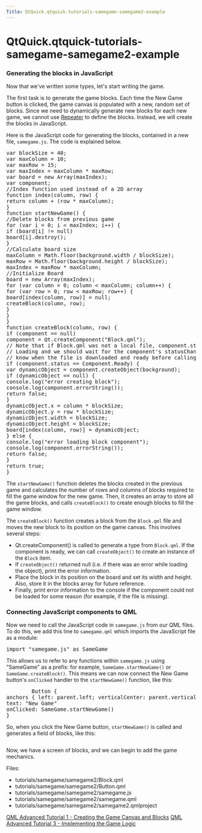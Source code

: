 ```yaml
---
Title: QtQuick.qtquick-tutorials-samegame-samegame2-example
---
```


# QtQuick.qtquick-tutorials-samegame-samegame2-example

<span class="subtitle"></span>
<!-- $$$tutorials/samegame/samegame2-description -->
<h3 >Generating the blocks in JavaScript</h3>
<p>Now that we've written some types, let's start writing the game.</p>
<p>The first task is to generate the game blocks. Each time the New Game button is clicked, the game canvas is populated with a new, random set of blocks. Since we need to dynamically generate new blocks for each new game, we cannot use <a href="QtQuick.Repeater.md">Repeater</a> to define the blocks. Instead, we will create the blocks in JavaScript.</p>
<p>Here is the JavaScript code for generating the blocks, contained in a new file, <code>samegame.js</code>. The code is explained below.</p>
<pre class="js">var <span class="name">blockSize</span> = <span class="number">40</span>;
var <span class="name">maxColumn</span> = <span class="number">10</span>;
var <span class="name">maxRow</span> = <span class="number">15</span>;
var <span class="name">maxIndex</span> = <span class="name">maxColumn</span> <span class="operator">*</span> <span class="name">maxRow</span>;
var <span class="name">board</span> = new <span class="name">Array</span>(<span class="name">maxIndex</span>);
var <span class="name">component</span>;
<span class="comment">//Index function used instead of a 2D array</span>
<span class="keyword">function</span> <span class="name">index</span>(<span class="name">column</span>, row) {
<span class="keyword">return</span> <span class="name">column</span> <span class="operator">+</span> (<span class="name">row</span> <span class="operator">*</span> <span class="name">maxColumn</span>);
}
<span class="keyword">function</span> <span class="name">startNewGame</span>() {
<span class="comment">//Delete blocks from previous game</span>
<span class="keyword">for</span> (<span class="keyword">var</span> <span class="name">i</span> = <span class="number">0</span>; <span class="name">i</span> <span class="operator">&lt;</span> <span class="name">maxIndex</span>; i++) {
<span class="keyword">if</span> (<span class="name">board</span>[<span class="name">i</span>] <span class="operator">!=</span> <span class="number">null</span>)
<span class="name">board</span>[<span class="name">i</span>].<span class="name">destroy</span>();
}
<span class="comment">//Calculate board size</span>
<span class="name">maxColumn</span> <span class="operator">=</span> <span class="name">Math</span>.<span class="name">floor</span>(<span class="name">background</span>.<span class="name">width</span> <span class="operator">/</span> <span class="name">blockSize</span>);
<span class="name">maxRow</span> <span class="operator">=</span> <span class="name">Math</span>.<span class="name">floor</span>(<span class="name">background</span>.<span class="name">height</span> <span class="operator">/</span> <span class="name">blockSize</span>);
<span class="name">maxIndex</span> <span class="operator">=</span> <span class="name">maxRow</span> <span class="operator">*</span> <span class="name">maxColumn</span>;
<span class="comment">//Initialize Board</span>
<span class="name">board</span> <span class="operator">=</span> new <span class="name">Array</span>(<span class="name">maxIndex</span>);
<span class="keyword">for</span> (<span class="keyword">var</span> <span class="name">column</span> = <span class="number">0</span>; <span class="name">column</span> <span class="operator">&lt;</span> <span class="name">maxColumn</span>; column++) {
<span class="keyword">for</span> (<span class="keyword">var</span> <span class="name">row</span> = <span class="number">0</span>; <span class="name">row</span> <span class="operator">&lt;</span> <span class="name">maxRow</span>; row++) {
<span class="name">board</span>[<span class="name">index</span>(<span class="name">column</span>, <span class="name">row</span>)] <span class="operator">=</span> <span class="number">null</span>;
<span class="name">createBlock</span>(<span class="name">column</span>, <span class="name">row</span>);
}
}
}
<span class="keyword">function</span> <span class="name">createBlock</span>(<span class="name">column</span>, row) {
<span class="keyword">if</span> (<span class="name">component</span> <span class="operator">==</span> <span class="number">null</span>)
<span class="name">component</span> <span class="operator">=</span> <span class="name">Qt</span>.<span class="name">createComponent</span>(<span class="string">&quot;Block.qml&quot;</span>);
<span class="comment">// Note that if Block.qml was not a local file, component.status would be</span>
<span class="comment">// Loading and we should wait for the component's statusChanged() signal to</span>
<span class="comment">// know when the file is downloaded and ready before calling createObject().</span>
<span class="keyword">if</span> (<span class="name">component</span>.<span class="name">status</span> <span class="operator">==</span> <span class="name">Component</span>.<span class="name">Ready</span>) {
var <span class="name">dynamicObject</span> = <span class="name">component</span>.<span class="name">createObject</span>(<span class="name">background</span>);
<span class="keyword">if</span> (<span class="name">dynamicObject</span> <span class="operator">==</span> <span class="number">null</span>) {
<span class="name">console</span>.<span class="name">log</span>(<span class="string">&quot;error creating block&quot;</span>);
<span class="name">console</span>.<span class="name">log</span>(<span class="name">component</span>.<span class="name">errorString</span>());
<span class="keyword">return</span> <span class="number">false</span>;
}
<span class="name">dynamicObject</span>.<span class="name">x</span> <span class="operator">=</span> <span class="name">column</span> <span class="operator">*</span> <span class="name">blockSize</span>;
<span class="name">dynamicObject</span>.<span class="name">y</span> <span class="operator">=</span> <span class="name">row</span> <span class="operator">*</span> <span class="name">blockSize</span>;
<span class="name">dynamicObject</span>.<span class="name">width</span> <span class="operator">=</span> <span class="name">blockSize</span>;
<span class="name">dynamicObject</span>.<span class="name">height</span> <span class="operator">=</span> <span class="name">blockSize</span>;
<span class="name">board</span>[<span class="name">index</span>(<span class="name">column</span>, <span class="name">row</span>)] <span class="operator">=</span> <span class="name">dynamicObject</span>;
} <span class="keyword">else</span> {
<span class="name">console</span>.<span class="name">log</span>(<span class="string">&quot;error loading block component&quot;</span>);
<span class="name">console</span>.<span class="name">log</span>(<span class="name">component</span>.<span class="name">errorString</span>());
<span class="keyword">return</span> <span class="number">false</span>;
}
<span class="keyword">return</span> <span class="number">true</span>;
}</pre>
<p>The <code>startNewGame()</code> function deletes the blocks created in the previous game and calculates the number of rows and columns of blocks required to fill the game window for the new game. Then, it creates an array to store all the game blocks, and calls <code>createBlock()</code> to create enough blocks to fill the game window.</p>
<p>The <code>createBlock()</code> function creates a block from the <code>Block.qml</code> file and moves the new block to its position on the game canvas. This involves several steps:</p>
<ul>
<li>Qt.createComponent() is called to generate a type from <code>Block.qml</code>. If the component is ready, we can call <code>createObject()</code> to create an instance of the <code>Block</code> item.</li>
<li>If <code>createObject()</code> returned null (i.e&#x2e; if there was an error while loading the object), print the error information.</li>
<li>Place the block in its position on the board and set its width and height. Also, store it in the blocks array for future reference.</li>
<li>Finally, print error information to the console if the component could not be loaded for some reason (for example, if the file is missing).</li>
</ul>
<h3 >Connecting JavaScript components to QML</h3>
<p>Now we need to call the JavaScript code in <code>samegame.js</code> from our QML files. To do this, we add this line to <code>samegame.qml</code> which imports the JavaScript file as a module:</p>
<pre class="qml">import &quot;samegame.js&quot; as SameGame</pre>
<p>This allows us to refer to any functions within <code>samegame.js</code> using &quot;SameGame&quot; as a prefix: for example, <code>SameGame.startNewGame()</code> or <code>SameGame.createBlock()</code>. This means we can now connect the New Game button's <code>onClicked</code> handler to the <code>startNewGame()</code> function, like this:</p>
<pre class="qml">        <span class="type">Button</span> {
<span class="type">anchors</span> { <span class="name">left</span>: <span class="name">parent</span>.<span class="name">left</span>; <span class="name">verticalCenter</span>: <span class="name">parent</span>.<span class="name">verticalCenter</span> }
<span class="name">text</span>: <span class="string">&quot;New Game&quot;</span>
<span class="name">onClicked</span>: <span class="name">SameGame</span>.<span class="name">startNewGame</span>()
}</pre>
<p>So, when you click the New Game button, <code>startNewGame()</code> is called and generates a field of blocks, like this:</p>
<p class="centerAlign"><img src="https://developer.ubuntu.com/static/devportal_uploaded/b5da70f6-8f85-4653-85a6-939dd5d3f617-../qtquick-tutorials-samegame-samegame2-example/images/declarative-adv-tutorial2.png" alt="" /></p><p>Now, we have a screen of blocks, and we can begin to add the game mechanics.</p>
<p>Files:</p>
<ul>
<li>tutorials/samegame/samegame2/Block.qml</li>
<li>tutorials/samegame/samegame2/Button.qml</li>
<li>tutorials/samegame/samegame2/samegame.js</li>
<li>tutorials/samegame/samegame2/samegame.qml</li>
<li>tutorials/samegame/samegame2/samegame2.qmlproject</li>
</ul>
<!-- @@@tutorials/samegame/samegame2 -->
<p class="naviNextPrevious footerNavi">
<a class="prevPage" href="https://developer.ubuntu.comapps/qml/sdk-15.04.4/QtQuick.tutorials-samegame-samegame1/">QML Advanced Tutorial 1 - Creating the Game Canvas and Blocks</a>
<a class="nextPage" href="https://developer.ubuntu.comapps/qml/sdk-15.04.4/QtQuick.tutorials-samegame-samegame3/">QML Advanced Tutorial 3 - Implementing the Game Logic</a>
</p>
